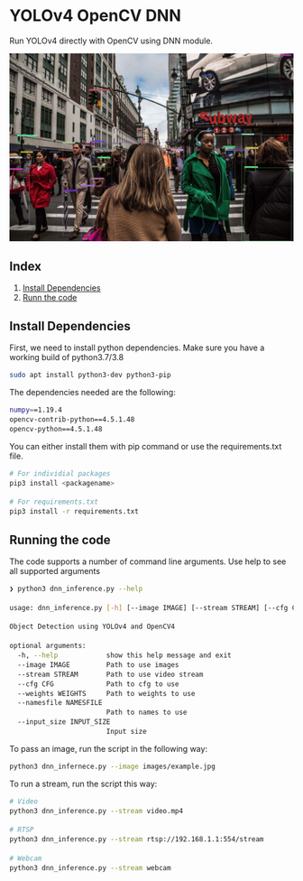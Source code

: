 # YOLOv4 OpenCV DNN

Run YOLOv4 directly with OpenCV using DNN module.

![<span>Photo by <a href="https://unsplash.com/@christopher__burns?utm_source=unsplash&amp;utm_medium=referral&amp;utm_content=creditCopyText">Christopher Burns</a> on <a href="https://unsplash.com/s/photos/people?utm_source=unsplash&amp;utm_medium=referral&amp;utm_content=creditCopyText">Unsplash</a></span>](resources/cover.jpg)

## Index

1. [Install Dependencies](#Install-Dependencies)
2. [Runn the code](#Run-the-code)

## Install Dependencies

First, we need to install python dependencies. Make sure you have a working build of python3.7/3.8

```sh
sudo apt install python3-dev python3-pip
```

The dependencies needed are the following:

```sh
numpy==1.19.4
opencv-contrib-python==4.5.1.48
opencv-python==4.5.1.48
```

You can either install them with pip command or use the requirements.txt file.

```sh
# For individial packages
pip3 install <packagename>

# For requirements.txt
pip3 install -r requirements.txt
```

## Running the code

The code supports a number of command line arguments. Use help to see all supported arguments

```sh
❯ python3 dnn_inference.py --help

usage: dnn_inference.py [-h] [--image IMAGE] [--stream STREAM] [--cfg CFG] [--weights WEIGHTS] [--namesfile NAMESFILE] [--input_size INPUT_SIZE]

Object Detection using YOLOv4 and OpenCV4

optional arguments:
  -h, --help            show this help message and exit
  --image IMAGE         Path to use images
  --stream STREAM       Path to use video stream
  --cfg CFG             Path to cfg to use
  --weights WEIGHTS     Path to weights to use
  --namesfile NAMESFILE
                        Path to names to use
  --input_size INPUT_SIZE
                        Input size
```

To pass an image, run the script in the following way:

```sh
python3 dnn_infernece.py --image images/example.jpg
```

To run a stream, run the script this way:

```sh
# Video
python3 dnn_inference.py --stream video.mp4

# RTSP
python3 dnn_inference.py --stream rtsp://192.168.1.1:554/stream

# Webcam
python3 dnn_inference.py --stream webcam
```
